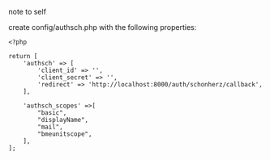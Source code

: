 note to self


create config/authsch.php with the following properties:
```
<?php

return [
    'authsch' => [
        'client_id' => '',
        'client_secret' => '',
        'redirect' => 'http://localhost:8000/auth/schonherz/callback',
    ],

    'authsch_scopes' =>[
        "basic",
        "displayName",
        "mail",
        "bmeunitscope",
    ],
];
```

